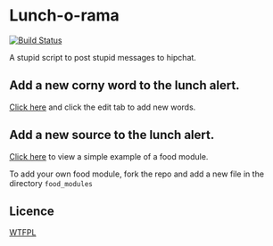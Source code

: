 # Lunch-o-rama
[![Build Status](https://secure.travis-ci.org/eiriksm/lunch-o-rama.png)](http://travis-ci.org/eiriksm/lunch-o-rama)

A stupid script to post stupid messages to hipchat.

## Add a new corny word to the lunch alert.
[Click here](https://github.com/eiriksm/lunch-o-rama/blob/master/lunchwords.txt) and click the edit tab to add new words.

## Add a new source to the lunch alert.
[Click here](https://github.com/eiriksm/lunch-o-rama/blob/master/food_modules/static_urls.js) to view a simple example of a food module.

To add your own food module, fork the repo and add a new file in the directory
`food_modules`

## Licence
[WTFPL](en.wikipedia.org/wiki/WTFPL)
